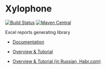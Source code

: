 # Xylophone

[![Build Status](https://ci.corchestra.ru/buildStatus/icon?job=xylophone/dev)](https://ci.corchestra.ru/job/xylophone/job/dev/)
[![Maven Central](https://maven-badges.herokuapp.com/maven-central/ru.curs/xylophone/badge.svg)](https://maven-badges.herokuapp.com/maven-central/ru.curs/xylophone)

Excel reports generating library

* [Documentation](https://courseorchestra.github.io/xylophone/)

* [Overview & Tutorial](https://ponomarev.uk/blog/xylophone)

* [Overview & Tutorial (in Russian, Habr.com)](https://habr.com/post/422059/)
